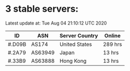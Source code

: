 # 3 stable servers:

Latest update at: Tue Aug 04 21:10:12 UTC 2020

| ID | ASN | Server Country | Online |
| -- | --- | -------------- | ------ |
| #.D09B | AS174 | United States | 289 hrs |
| #.2A79 | AS63949 | Japan | 13 hrs |
| #.33B9 | AS63888 | Hong Kong | 13 hrs |


